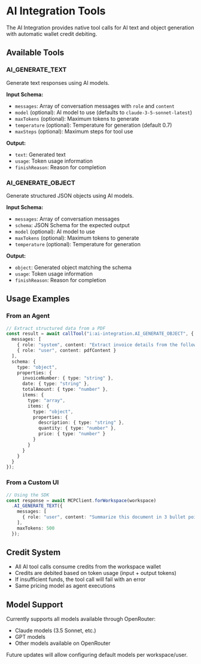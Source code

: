 # AI Integration Tools

The AI Integration provides native tool calls for AI text and object generation with automatic wallet credit debiting.

## Available Tools

### AI_GENERATE_TEXT
Generate text responses using AI models.

**Input Schema:**
- `messages`: Array of conversation messages with `role` and `content`
- `model` (optional): AI model to use (defaults to `claude-3-5-sonnet-latest`)
- `maxTokens` (optional): Maximum tokens to generate
- `temperature` (optional): Temperature for generation (default 0.7)
- `maxSteps` (optional): Maximum steps for tool use

**Output:**
- `text`: Generated text
- `usage`: Token usage information
- `finishReason`: Reason for completion

### AI_GENERATE_OBJECT
Generate structured JSON objects using AI models.

**Input Schema:**
- `messages`: Array of conversation messages
- `schema`: JSON Schema for the expected output
- `model` (optional): AI model to use
- `maxTokens` (optional): Maximum tokens to generate
- `temperature` (optional): Temperature for generation

**Output:**
- `object`: Generated object matching the schema
- `usage`: Token usage information
- `finishReason`: Reason for completion

## Usage Examples

### From an Agent
```typescript
// Extract structured data from a PDF
const result = await callTool("i:ai-integration.AI_GENERATE_OBJECT", {
  messages: [
    { role: "system", content: "Extract invoice details from the following text" },
    { role: "user", content: pdfContent }
  ],
  schema: {
    type: "object",
    properties: {
      invoiceNumber: { type: "string" },
      date: { type: "string" },
      totalAmount: { type: "number" },
      items: {
        type: "array",
        items: {
          type: "object",
          properties: {
            description: { type: "string" },
            quantity: { type: "number" },
            price: { type: "number" }
          }
        }
      }
    }
  }
});
```

### From a Custom UI
```typescript
// Using the SDK
const response = await MCPClient.forWorkspace(workspace)
  .AI_GENERATE_TEXT({
    messages: [
      { role: "user", content: "Summarize this document in 3 bullet points" }
    ],
    maxTokens: 500
  });
```

## Credit System

- All AI tool calls consume credits from the workspace wallet
- Credits are debited based on token usage (input + output tokens)
- If insufficient funds, the tool call will fail with an error
- Same pricing model as agent executions

## Model Support

Currently supports all models available through OpenRouter:
- Claude models (3.5 Sonnet, etc.)
- GPT models
- Other models available on OpenRouter

Future updates will allow configuring default models per workspace/user.